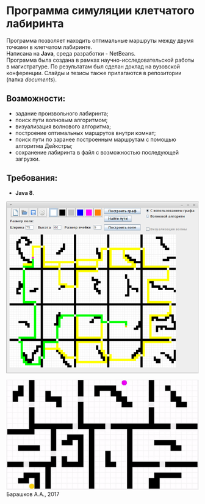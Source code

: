 # Программа симуляции клетчатого лабиринта  
Программа позволяет находить оптимальные маршруты между двумя точками в клетчатом лабиринте.  
Написана на **Java**, среда разработки - NetBeans.  
Программа была создана в рамках научно-исследовательской работы в магистратуре. По результатам был сделан доклад на вузовской конференции. Слайды и тезисы также прилагаются в репозитории (папка *documents*).  
## Возможности:  
- задание произвольного лабиринта;  
- поиск пути волновым алгоритмом;  
- визуализация волнового алгоритма;  
- построение оптимальных маршрутов внутри комнат;  
- поиск пути по заранее построенным маршрутам с помощью алгоритма Дейкстры;  
- сохранение лабиринта в файл с возможностью последующей загрузки.  

## Требования:  
- **Java 8**.

![Screenshot](documents/screen.png)  
  
![Wave](documents/wave.gif)   
Барашков А.А., 2017
